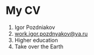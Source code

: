 <h1> My CV</h1>

1. Igor Pozdniakov
2. work.igor.pozdnyakov@ya.ru
3. Higher education 
4. Take over the Earth
  
